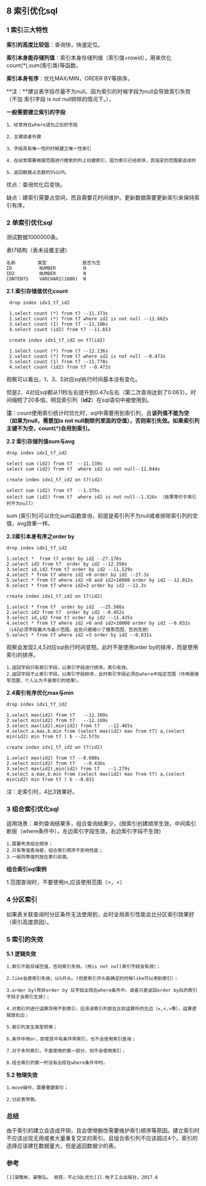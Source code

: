 ## 8 索引优化sql

### 1 索引三大特性

**索引的高度比较低**：查询快，快速定位。

**索引本身能存储列值**：索引本身存储列值（索引值+rowid），用来优化count(*),sum(索引类)等函数。

**索引本身有序**：优化MAX/MIN，ORDER BY等排序。

**注：**建议表字段尽量不为null。因为索引的时候字段为null会导致索引失败（不加 索引字段 is not null排除的情况下。），

**一般需要建立索引的字段**

	1、经常用在where语句之后的字段
	
	2、主键或者外键
	
	3、字段具有唯一性的时候建立唯一性索引
	
	4、在经常需要根据范围进行搜索的列上创建索引，因为索引已经排序，其指定的范围是连续的

	5、返回数据占总数的5%以内。

优点：查询优化后变快。

缺点：建索引需要占空间，而且需要花时间维护。更新数据需要更新索引来保持索引有序。

### 2 单索引优化sql

测试数据1000000条。

表t7结构（表未设置主键）

    名称        类型             是否为空
	ID	        NUMBER	        N
	ID2  	    NUMBER	        N
	CONTENTS	VARCHAR2(1000)	N

**2.1.索引存储值优化count**

	 drop index idx1_t7_id2

	 1.select count (*) from t7 --11.373s
	 2.select count (*) from t7 where id2 is not null --11.662s
	 3.select count (1) from t7 --11.186s
	 4.select count (id2) from t7 --11.653

	 create index idx1_t7_id2 on t7(id2)

	 1.select count (*) from t7 --12.136s
	 2.select count (*) from t7 where id2 is not null --0.473s
	 3.select count (1) from t7 --11.778s
	 4.select count (id2) from t7 --0.472s
	

观察可以看出，1、3、5对应sql执行时间基本没有变化。

但是2、4对应sql都从11秒左右提升到0.47s左右（第二次查询达到了0.063）。时间缩短了20多倍。明显索引列（**id2**）在sql语句中被使用到。

**注**：count使用索引统计时优化时，sql中需要用到索引列，且**该列值不能为空（如果为null，需要加is not null剔除列里面的空值），否则索引失效。如果索引列主键不为空，count(*)会用到索引。**

**2.2 索引存储列值sum与avg**

	drop index idx1_t7_id2
	
	select sum (id2) from t7  --11.139s
	select sum (id2) from t7  where id2 is not null--12.044s
	 
	create index idx1_t7_id2 on t7(id2)
	   
	select sum (id2) from t7  --1.375s
	select sum (id2) from t7  where id2 is not null--1.326s （效果等价于索引列不为null）

sum (索引列)可以优化sum函数查询，前提是索引列不为null或者排除索引列的空值，avg效果一样。

**2.3索引本身有序之order by**

	drop index idx1_t7_id2
	
	1.select *  from t7 order by id2 --27.176s
	2.select id2 from t7  order by id2 --12.356s
	3.select id,id2 from t7 order by id2 --11.529s
	4.select * from t7 where id2 >0 order by id2 --27.3s
	5.select * from t7 where id2 >0 and id2<10000 order by id2 --12.012s
	6.select * from t7 where id2=3 order by id2 --12.3s
	 
	create index idx1_t7_id2 on t7(id2)
	
	1.select * from t7  order by id2  --25.586s
	2.select id2 from t7  order by id2 --0.452s
	3.select id,id2 from t7 order by id2 --11.435s
	4.select * from t7 where id2 >0 and id2<10000 order by id2 --0.032s（id2必须字段最大与最小范围，此处只是缩小了搜索范围，否则无效）
	5.select * from t7 where id2 =3 order by id2 --0.031s

观察会发现2,4,5对应sql执行时间变短。此时不是使用order by的排序，而是使用索引的排序。

	1.返回字段只有索引字段，以索引字段进行排序。索引有效。
	2.返回字段不止索引字段，以索引字段排序，此时索引字段必须在where中指定范围（作用是缩写范围，个人认为不是索引的效果）。

**2.4索引有序优化max与min**

	drop index idx1_t7_id2 
	  
	1.select max(id2) from t7   --12.309s
	2.select min(id2) from t7   --12.169s
	3.select max(id2),min(id2) from t7   --12.465s
	4.select a.max,b.min from (select max(id2) max from t7) a,(select min(id2) min from t7 ) b --22.573s
	
	create index idx1_t7_id2 on t7(id2)
	  
	1.select max(id2) from t7 --0.608s
	2.select min(id2) from t7   --0.436s
	3.select max(id2),min(id2) from t7   --1.279s
	4.select a.max,b.min from (select max(id2) max from t7) a,(select min(id2) min from t7 ) b --0.031

注：走索引时，4比3效果好。

### 3 组合索引优化sql

适用场景：单列查询结果多，组合查询结果少。(按索引创建顺序生效，中间索引断层（where条件中），左边索引字段生效，右边索引字段不生效)


	1.需要考虑组合顺序；
	2.只有等值查询是，组合索引顺序不影响性能；
	3.一般将等值列放在索引前面。

**组合索引sql案例**

1.范围查询时，不要使用in,应该使用范围（>，<）

### 4 分区索引

如果表关联查询时分区条件无法使用到，此时全局索引性能会比分区索引效果好（索引高度原因）。

### 5 索引的失效

**5.1 逻辑失效**

	1.索引不能存储空值，否则索引失效。（用is not null索引字段会有效）；
	
	2.like会使索引失效，以%开头。(但是索引开头能确定的时候like可以用到索引）；
	
	3.order by(除非order by 后字段出现在where条件中，或者只是返回order by后的索引字段才会索引生效)；
	
	4.对索引列进行运算将用不到索引，应该讲索引列放在比较运算符的左边（=,<,>等），运算逻辑放右边；

    5.索引列发生类型转换；

    6.条件中用or，即使其中有条件带索引，也不会使用索引查询；

    7.对于多列索引，不是使用的第一部分，则不会使用索引；

	8.组合索引的第一列没有出现在where条件中时。


**5.2 物理失效**

	1.move操作，需要重建索引；
	
	2.分区表导致。

### 总结

由于索引的建立会造成开销，且会使增删改需要维护索引顺序等原因。建立索引时不应该出现无用或者大量重复交叉的索引。且组合索引列不应该超过4个。索引的选择应该建在数据量大，但是返回数据少的表。

### 参考

	[1]粱敬彬，粱敬弘。 收获，不止SQL优化[J].电子工业出版社，2017.6
